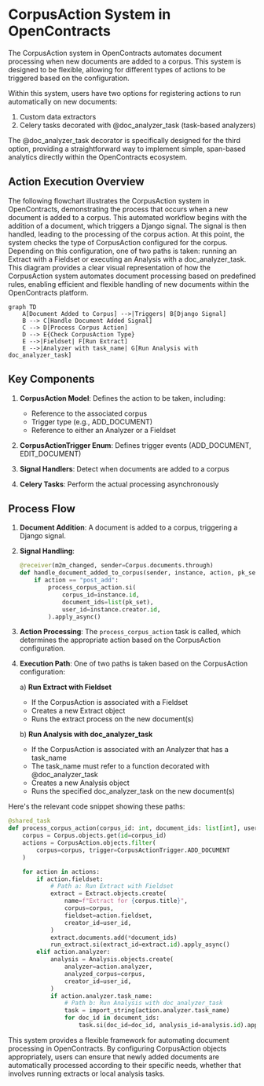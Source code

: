 # CorpusAction System in OpenContracts

The CorpusAction system in OpenContracts automates document processing when new documents are added to a corpus. This
system is designed to be flexible, allowing for different types of actions to be triggered based on the configuration.

Within this system, users have two options for registering actions to run automatically on new documents:

1. Custom data extractors
2. Celery tasks decorated with @doc_analyzer_task (task-based analyzers)

The @doc_analyzer_task decorator is specifically designed for the third option, providing a straightforward way to
implement simple, span-based analytics directly within the OpenContracts ecosystem.

## Action Execution Overview

The following flowchart illustrates the CorpusAction system in OpenContracts, demonstrating the process that occurs when
a new document is added to a corpus. This automated workflow begins with the addition of a document, which triggers a
Django signal. The signal is then handled, leading to the processing of the corpus action. At this point, the system
checks the type of CorpusAction configured for the corpus. Depending on this configuration, one of two paths is taken:
running an Extract with a Fieldset or executing an Analysis with a doc_analyzer_task. This diagram provides a clear visual representation of how the CorpusAction system automates document
processing based on predefined rules, enabling efficient and flexible handling of new documents within the OpenContracts
platform.

```mermaid
graph TD
    A[Document Added to Corpus] -->|Triggers| B[Django Signal]
    B --> C[Handle Document Added Signal]
    C --> D[Process Corpus Action]
    D --> E{Check CorpusAction Type}
    E -->|Fieldset| F[Run Extract]
    E -->|Analyzer with task_name| G[Run Analysis with doc_analyzer_task]
```

## Key Components

1. **CorpusAction Model**: Defines the action to be taken, including:
    - Reference to the associated corpus
    - Trigger type (e.g., ADD_DOCUMENT)
    - Reference to either an Analyzer or a Fieldset

2. **CorpusActionTrigger Enum**: Defines trigger events (ADD_DOCUMENT, EDIT_DOCUMENT)

3. **Signal Handlers**: Detect when documents are added to a corpus

4. **Celery Tasks**: Perform the actual processing asynchronously

## Process Flow

1. **Document Addition**: A document is added to a corpus, triggering a Django signal.

2. **Signal Handling**:
   ```python
   @receiver(m2m_changed, sender=Corpus.documents.through)
   def handle_document_added_to_corpus(sender, instance, action, pk_set, **kwargs):
       if action == "post_add":
           process_corpus_action.si(
               corpus_id=instance.id,
               document_ids=list(pk_set),
               user_id=instance.creator.id,
           ).apply_async()
   ```

3. **Action Processing**: The `process_corpus_action` task is called, which determines the appropriate action based on
   the CorpusAction configuration.

4. **Execution Path**: One of two paths is taken based on the CorpusAction configuration:

   a) **Run Extract with Fieldset**
    - If the CorpusAction is associated with a Fieldset
    - Creates a new Extract object
    - Runs the extract process on the new document(s)

   b) **Run Analysis with doc_analyzer_task**
    - If the CorpusAction is associated with an Analyzer that has a task_name
    - The task_name must refer to a function decorated with @doc_analyzer_task
    - Creates a new Analysis object
    - Runs the specified doc_analyzer_task on the new document(s)

Here's the relevant code snippet showing these paths:

```python
@shared_task
def process_corpus_action(corpus_id: int, document_ids: list[int], user_id: int):
    corpus = Corpus.objects.get(id=corpus_id)
    actions = CorpusAction.objects.filter(
        corpus=corpus, trigger=CorpusActionTrigger.ADD_DOCUMENT
    )

    for action in actions:
        if action.fieldset:
            # Path a: Run Extract with Fieldset
            extract = Extract.objects.create(
                name=f"Extract for {corpus.title}",
                corpus=corpus,
                fieldset=action.fieldset,
                creator_id=user_id,
            )
            extract.documents.add(*document_ids)
            run_extract.si(extract_id=extract.id).apply_async()
        elif action.analyzer:
            analysis = Analysis.objects.create(
                analyzer=action.analyzer,
                analyzed_corpus=corpus,
                creator_id=user_id,
            )
            if action.analyzer.task_name:
                # Path b: Run Analysis with doc_analyzer_task
                task = import_string(action.analyzer.task_name)
                for doc_id in document_ids:
                    task.si(doc_id=doc_id, analysis_id=analysis.id).apply_async()

```

This system provides a flexible framework for automating document processing in OpenContracts. By configuring
CorpusAction objects appropriately, users can ensure that newly added documents are automatically processed according to
their specific needs, whether that involves running extracts or local analysis tasks.
